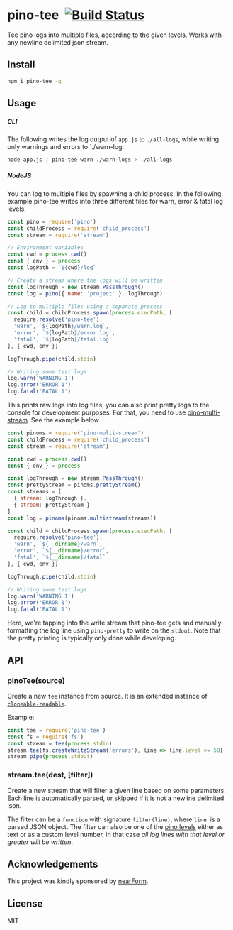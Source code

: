 # pino-tee&nbsp;&nbsp;[![Build Status](https://travis-ci.org/pinojs/pino-tee.svg?branch=master)](https://travis-ci.org/pinojs/pino-tee)

Tee [pino](https://github.com/pinojs/pino) logs into multiple files,
according to the given levels.
Works with any newline delimited json stream.

## Install

```bash
npm i pino-tee -g
```

## Usage

##### CLI

The following writes the log output of `app.js` to `./all-logs`, while
writing only warnings and errors to `./warn-log:

```bash
node app.js | pino-tee warn ./warn-logs > ./all-logs
```

##### NodeJS

You can log to multiple files by spawning a child process. In the following example pino-tee writes into three different files for warn, error & fatal log levels.

```javascript
const pino = require('pino')
const childProcess = require('child_process')
const stream = require('stream')

// Environment variables
const cwd = process.cwd()
const { env } = process
const logPath = `${cwd}/log`

// Create a stream where the logs will be written
const logThrough = new stream.PassThrough()
const log = pino({ name: 'project' }, logThrough)

// Log to multiple files using a separate process
const child = childProcess.spawn(process.execPath, [
  require.resolve('pino-tee'),
  'warn', `${logPath}/warn.log`,
  'error', `${logPath}/error.log`,
  'fatal', `${logPath}/fatal.log`
], { cwd, env })

logThrough.pipe(child.stdin)

// Writing some test logs
log.warn('WARNING 1')
log.error('ERROR 1')
log.fatal('FATAL 1')
```

This prints raw logs into log files, you can also print pretty logs to the console for development purposes. For that, you need to use [pino-multi-stream](http://npm.im/pino-multi-stream). See the example below

```js
const pinoms = require('pino-multi-stream')
const childProcess = require('child_process')
const stream = require('stream')

const cwd = process.cwd()
const { env } = process

const logThrough = new stream.PassThrough()
const prettyStream = pinoms.prettyStream()
const streams = [
  { stream: logThrough },
  { stream: prettyStream }
]
const log = pinoms(pinoms.multistream(streams))

const child = childProcess.spawn(process.execPath, [
  require.resolve('pino-tee'),
  'warn', `${__dirname}/warn`,
  'error', `${__dirname}/error`,
  'fatal', `${__dirname}/fatal`
], { cwd, env })

logThrough.pipe(child.stdin)

// Writing some test logs
log.warn('WARNING 1')
log.error('ERROR 1')
log.fatal('FATAL 1')
```

Here, we're tapping into the write stream that pino-tee gets and manually formatting the log line using `pino-pretty` to write on the `stdout`. Note that the pretty printing is typically only done while developing.

## API

### pinoTee(source)

Create a new `tee` instance from source. It is an extended instance of
[`cloneable-readable`](https://github.com/mcollina/cloneable-readable).

Example:

```js
const tee = require('pino-tee')
const fs = require('fs')
const stream = tee(process.stdin)
stream.tee(fs.createWriteStream('errors'), line => line.level >= 50)
stream.pipe(process.stdout)
```

### stream.tee(dest, [filter])

Create a new stream that will filter a given line based on some
parameters. Each line is automatically parsed, or skipped if it is not
a newline delimited json.

The filter can be a `function` with signature `filter(line)`, where
`line`  is a parsed JSON object. The filter can also be one of the
[pino levels](https://github.com/pinojs/pino#loggerlevel) either
as text or as a custom level number, in that case _all log lines with
that level or greater will be written_.

<a name="acknowledgements"></a>

## Acknowledgements

This project was kindly sponsored by [nearForm](http://nearform.com).

## License

MIT
